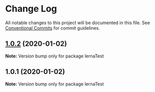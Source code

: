 # Change Log

All notable changes to this project will be documented in this file.
See [Conventional Commits](https://conventionalcommits.org) for commit guidelines.

## [1.0.2](https://github.com/slee2540/lernaTest/compare/v1.0.1...v1.0.2) (2020-01-02)

**Note:** Version bump only for package lernaTest





## 1.0.1 (2020-01-02)

**Note:** Version bump only for package lernaTest
